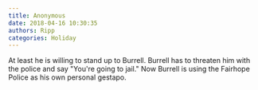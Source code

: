 ```yaml
---
title: Anonymous
date: 2018-04-16 10:30:35
authors: Ripp
categories: Holiday
---
```


 At least he is willing to stand up to Burrell.  Burrell has to threaten him with the police and say "You're going to jail."  Now Burrell is using the Fairhope Police as his own personal gestapo.